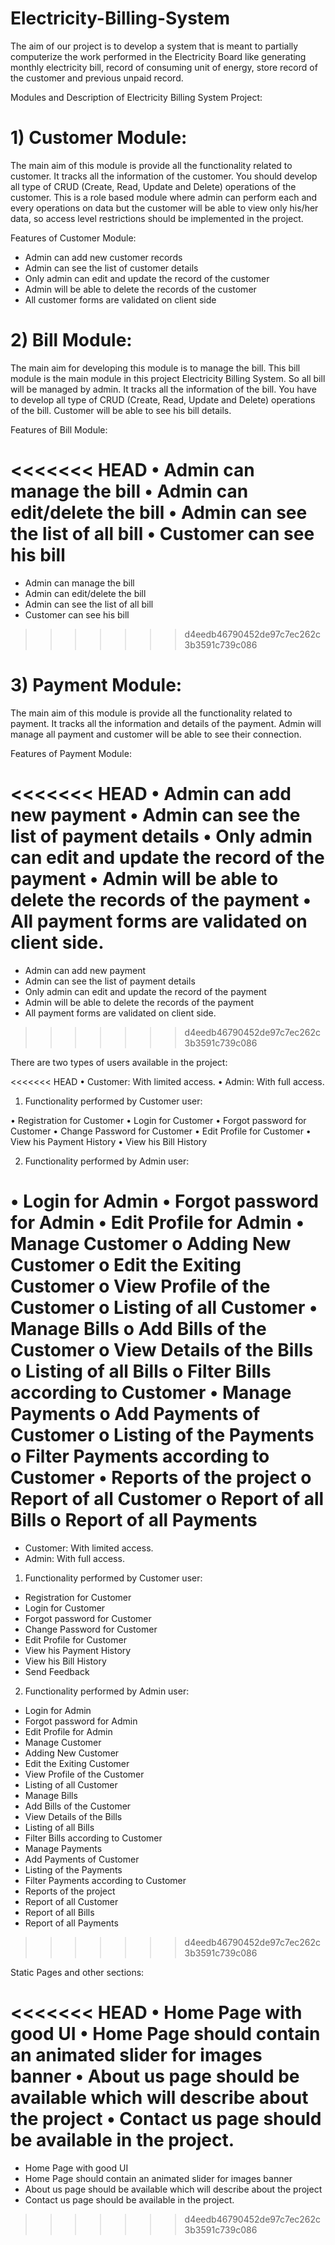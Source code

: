 # Electricity-Billing-System

The aim of our project is to develop a system that is meant to partially computerize the work performed in the Electricity Board like generating monthly electricity bill, record of consuming unit of energy, store record of the customer and previous unpaid record.

Modules and Description of Electricity Billing System Project:

# 1)	Customer Module: 

The main aim of this module is provide all the functionality related to customer. It tracks all the information of the customer. You should develop all type of CRUD (Create, Read, Update and Delete) operations of the customer. This is a role based module where admin can perform each and every operations on data but the customer will be able to view only his/her data, so access level restrictions should be  implemented in the project.

Features of Customer Module:

* Admin can add new customer records
*	Admin can see the list of customer details
*	Only admin can edit and update the record of the customer
*	Admin will be able to delete the records of the customer
*	All customer forms are validated on client side 

# 2)	Bill Module:

The main aim for developing this module is to manage the bill. This bill module is the main module in this project Electricity Billing System. So all bill will be managed by admin. It tracks all the information of the bill. You have to develop all type of CRUD (Create, Read, Update and Delete) operations of the bill. Customer will be able to see his bill details.

Features of Bill Module:

<<<<<<< HEAD
•	Admin can manage the bill
•	Admin can edit/delete the bill
•	Admin can see the list of all bill
•	Customer can see his bill
=======
*	Admin can manage the bill
*	Admin can edit/delete the bill
*	Admin can see the list of all bill
*	Customer can see his bill
>>>>>>> d4eedb46790452de97c7ec262c3b3591c739c086

# 3)	Payment Module:

The main aim of this module is provide all the functionality related to payment. It tracks all the information and details of the payment. Admin will manage all payment and customer will be able to see their connection.

Features of Payment Module:

<<<<<<< HEAD
•	Admin can add new payment
•	Admin can see the list of payment details
•	Only admin can edit and update the record of the payment
•	Admin will be able to delete the records of the payment
•	All payment forms are validated on client side.
=======
*	Admin can add new payment
*	Admin can see the list of payment details
*	Only admin can edit and update the record of the payment
*	Admin will be able to delete the records of the payment
*	All payment forms are validated on client side.
>>>>>>> d4eedb46790452de97c7ec262c3b3591c739c086


There are two types of users available in the project:

<<<<<<< HEAD
•	Customer:  With limited access.
•	Admin: With full access.

1)	Functionality performed by Customer user:

•	Registration for Customer
•	Login for Customer
•	Forgot password for Customer
•	Change Password for Customer
•	Edit Profile for Customer
•	View his Payment History
•	View his Bill History

2)	Functionality performed by Admin user:

•	Login for Admin
•	Forgot password for Admin
•	Edit Profile for Admin
•	Manage Customer
o	Adding New Customer
o	Edit the Exiting Customer
o	View Profile of the Customer
o	Listing of all Customer
•	Manage Bills
o	Add Bills of the Customer
o	View Details of the Bills
o	Listing of all Bills
o	Filter Bills according to Customer
•	Manage Payments	
o	Add Payments of Customer
o	Listing of the Payments
o	Filter Payments according to Customer
•	Reports of the project
o	Report of all Customer
o	Report of all Bills
o	Report of all Payments
=======
*	Customer:  With limited access.
*	Admin: With full access.

1)	Functionality performed by Customer user:

*	Registration for Customer
*	Login for Customer
*	Forgot password for Customer
*	Change Password for Customer
*	Edit Profile for Customer
*	View his Payment History
*	View his Bill History
* Send Feedback

2)	Functionality performed by Admin user:

* Login for Admin
*	Forgot password for Admin
*	Edit Profile for Admin
*	Manage Customer
*	Adding New Customer
*	Edit the Exiting Customer
*	View Profile of the Customer
*	Listing of all Customer
*	Manage Bills
*	Add Bills of the Customer
*	View Details of the Bills
*	Listing of all Bills
*	Filter Bills according to Customer
*	Manage Payments	
*	Add Payments of Customer
*	Listing of the Payments
*	Filter Payments according to Customer
*	Reports of the project
*	Report of all Customer
*	Report of all Bills
*	Report of all Payments
>>>>>>> d4eedb46790452de97c7ec262c3b3591c739c086


Static Pages and other sections:

<<<<<<< HEAD
•	Home Page with good UI
•	Home Page should contain an animated slider for images banner
•	About us page should be available which will describe about the project
•	Contact us page should be available in the project.
=======
*	Home Page with good UI
*	Home Page should contain an animated slider for images banner
*	About us page should be available which will describe about the project
*	Contact us page should be available in the project.
>>>>>>> d4eedb46790452de97c7ec262c3b3591c739c086

